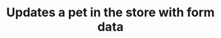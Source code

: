 ---
title: Updates a pet in the store with form data
api:
  file: petstore-new.json
  operationId: updatePetWithForm
hidden: false
---
